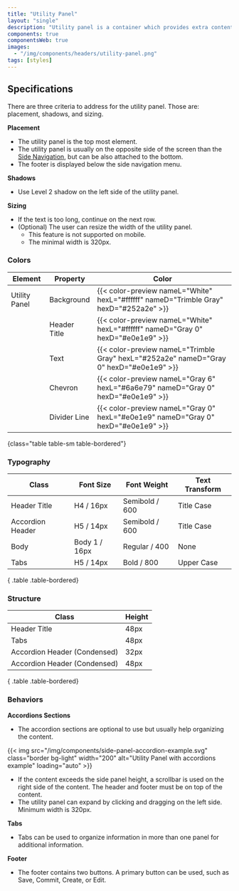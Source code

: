 ```yaml
---
title: "Utility Panel"
layout: "single"
description: "Utility panel is a container which provides extra content alongside with the primary screen content."
components: true
componentsWeb: true
images:
  - "/img/components/headers/utility-panel.png"
tags: [styles]
---
```


## Specifications

There are three criteria to address for the utility panel. Those are: placement, shadows, and sizing.

**Placement**

- The utility panel is the top most element.
- The utility panel is usually on the opposite side of the screen than the [Side Navigation](/components/web/side-navigation/), but can be also attached to the bottom.
- The footer is displayed below the side navigation menu.

**Shadows**

- Use Level 2 shadow on the left side of the utility panel.

**Sizing**

- If the text is too long, continue on the next row.
- (Optional) The user can resize the width of the utility panel.
  - This feature is not supported on mobile.
  - The minimal width is 320px.

### Colors

<!-- prettier-ignore-start -->
| Element       | Property     | Color                                                                                   |
| ------------- | ------------ | --------------------------------------------------------------------------------------- |
| Utility Panel | Background   | {{< color-preview nameL="White" hexL="#ffffff" nameD="Trimble Gray" hexD="#252a2e" >}}  |
|               | Header Title | {{< color-preview nameL="White" hexL="#ffffff" nameD="Gray 0" hexD="#e0e1e9" >}}        |
|               | Text         | {{< color-preview nameL="Trimble Gray" hexL="#252a2e" nameD="Gray 0" hexD="#e0e1e9" >}} |
|               | Chevron      | {{< color-preview nameL="Gray 6" hexL="#6a6e79" nameD="Gray 0" hexD="#e0e1e9" >}}       |
|               | Divider Line | {{< color-preview nameL="Gray 0" hexL="#e0e1e9" nameD="Gray 0" hexD="#e0e1e9" >}}       |
{class="table table-sm table-bordered"}
<!-- prettier-ignore-end -->

### Typography

<!-- prettier-ignore-start -->
| Class            | Font Size     | Font Weight    | Text Transform |
| ---------------- | ------------- | -------------- | -------------- |
| Header Title     | H4 / 16px     | Semibold / 600 | Title Case     |
| Accordion Header | H5 / 14px     | Semibold / 600 | Title Case     |
| Body             | Body 1 / 16px | Regular / 400  | None           |
| Tabs             | H5 / 14px     | Bold / 800     | Upper Case     |
{ .table .table-bordered}
<!-- prettier-ignore-end -->

### Structure

<!-- prettier-ignore-start -->
| Class                        | Height |
| ---------------------------- | ------ |
| Header Title                 | 48px   |
| Tabs                         | 48px   |
| Accordion Header (Condensed) | 32px   |
| Accordion Header (Condensed) | 48px   |
{ .table .table-bordered}
<!-- prettier-ignore-end -->

### Behaviors

**Accordions Sections**

- The accordion sections are optional to use but usually help organizing the content.

{{< img src="/img/components/side-panel-accordion-example.svg" class="border bg-light" width="200" alt="Utility Panel with accordions example" loading="auto" >}}

- If the content exceeds the side panel height, a scrollbar is used on the right side of the content. The header and footer must be on top of the content.
- The utility panel can expand by clicking and dragging on the left side. Minimum width is 320px.

**Tabs**

- Tabs can be used to organize information in more than one panel for additional information.

**Footer**

- The footer contains two buttons. A primary button can be used, such as Save, Commit, Create, or Edit.
